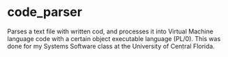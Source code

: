 # code_parser
Parses a text file with written cod, and processes it into Virtual Machine language code with a certain object executable language (PL/0). This was done for my Systems Software class at the University of Central Florida.
